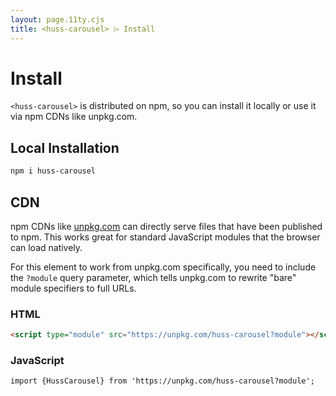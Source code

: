 ```yaml
---
layout: page.11ty.cjs
title: <huss-carousel> ⌲ Install
---
```


# Install

`<huss-carousel>` is distributed on npm, so you can install it locally or use it via npm CDNs like unpkg.com.

## Local Installation

```bash
npm i huss-carousel
```

## CDN

npm CDNs like [unpkg.com]() can directly serve files that have been published to npm. This works great for standard JavaScript modules that the browser can load natively.

For this element to work from unpkg.com specifically, you need to include the `?module` query parameter, which tells unpkg.com to rewrite "bare" module specifiers to full URLs.

### HTML

```html
<script type="module" src="https://unpkg.com/huss-carousel?module"></script>
```

### JavaScript

```html
import {HussCarousel} from 'https://unpkg.com/huss-carousel?module';
```
